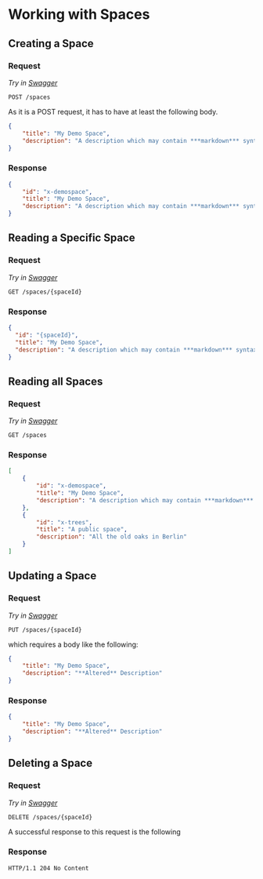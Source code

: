 # Working with Spaces

## Creating a Space

### Request

*Try in [Swagger](https://xyz.api.here.com/hub/static/swagger/#/Edit_Spaces)*

```HTTP
POST /spaces
```

As it is a POST request, it has to have at least the following body.

```JSON
{
    "title": "My Demo Space",
    "description": "A description which may contain ***markdown*** syntax"
}
```

### Response

```JSON
{
    "id": "x-demospace",
    "title": "My Demo Space",
    "description": "A description which may contain ***markdown*** syntax"
}
```

## Reading a Specific Space

### Request

*Try in [Swagger](https://xyz.api.here.com/hub/static/swagger/#/Read_Spaces)*

```HTTP
GET /spaces/{spaceId}
```

### Response

```JSON
{
  "id": "{spaceId}",
  "title": "My Demo Space",
  "description": "A description which may contain ***markdown*** syntax"
}
```

## Reading all Spaces

### Request

*Try in [Swagger](https://xyz.api.here.com/hub/static/swagger/#/Read_Spaces)*

```HTTP
GET /spaces
```

### Response

```JSON
[
    {
        "id": "x-demospace",
        "title": "My Demo Space",
        "description": "A description which may contain ***markdown*** syntax"
    },
    {
        "id": "x-trees",
        "title": "A public space",
        "description": "All the old oaks in Berlin" 
    }
]
```

## Updating a Space

### Request

*Try in [Swagger](https://xyz.api.here.com/hub/static/swagger/#/Edit_Spaces)*

```HTTP
PUT /spaces/{spaceId}
```

which requires a body like the following:

```JSON
{
    "title": "My Demo Space",
    "description": "**Altered** Description"
}
```

### Response

```JSON
{
    "title": "My Demo Space",
    "description": "**Altered** Description"
}
```

## Deleting a Space

### Request

*Try in [Swagger](https://xyz.api.here.com/hub/static/swagger/#/Edit_Spaces)*

```HTTP
DELETE /spaces/{spaceId}
```

A successful response to this request is the following

### Response

```HTTP
HTTP/1.1 204 No Content
```